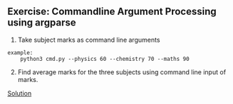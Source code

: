 ## Exercise: Commandline Argument Processing using argparse

1. Take subject marks as command line arguments 

```
example: 
    python3 cmd.py --physics 60 --chemistry 70 --maths 90
```

2. Find average marks for the three subjects using command line input of marks.


[Solution](https://github.com/codebasics/py/blob/master/Basics/Exercise/24_argparse/24_argparse.py)

